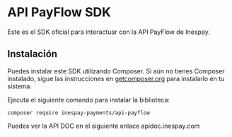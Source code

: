 # API PayFlow SDK

Este es el SDK oficial para interactuar con la API PayFlow de Inespay.

## Instalación

Puedes instalar este SDK utilizando Composer. Si aún no tienes Composer instalado, sigue las instrucciones en [getcomposer.org](https://getcomposer.org/) para instalarlo en tu sistema.

Ejecuta el siguiente comando para instalar la biblioteca:
```
composer require inespay-payments/api-payflow
```
Puedes ver la API DOC en el siguiente enlace apidoc.inespay.com